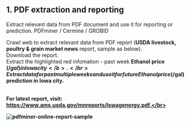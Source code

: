 ## 1. PDF extraction and reporting
Extract relevant data from PDF document and use it for reporting or prediction. PDFminer / Cermine / GROBID

Crawl web to extract relevant data from PDF report (<b>USDA livestock, poultry & grain market news</b> report, sample as below).</br>
Download the report.</br>
Extract the highlighted red infomation - past week <b>Ethanol price ($/gal) in Iowa city</b>.</br>
Extract data for past multiple weeks and use it for future Ethanol price ($/gal) prediction in Iowa city.</br></br>

For latest report, visit: https://www.ams.usda.gov/mnreports/lswagenergy.pdf.</br>


![pdfminer-online-report-sample](https://user-images.githubusercontent.com/12294956/42419814-a7f3eb46-82d9-11e8-81fd-9dddf71dc954.png)

